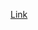 [Link](https://www.kaggle.com/competitions/fathomnet-out-of-sample-detection/code?competitionId=46149&sortBy=voteCount&language=Python)
